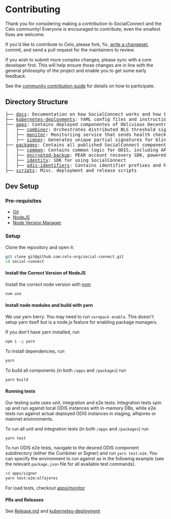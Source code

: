 # Contributing

Thank you for considering making a contribution to SocialConnect and the Celo community!
Everyone is encouraged to contribute, even the smallest fixes are welcome.

If you'd like to contribute to Celo, please fork, fix, [write a changeset](../RELEASE.md), commit, and send a pull request for the maintainers to review.

If you wish to submit more complex changes, please sync with a core developer first.
This will help ensure those changes are in line with the general philosophy of the project
and enable you to get some early feedback.

See the [community contribution guide](https://docs.celo.org/community/contributing) for details on how to participate.

## Directory Structure

<pre>
├── <a href="./docs">docs</a>: Documentation on how SocialConnect works and how to use it
├── <a href="./kubernetes-deployments">kubernetes-deployments</a>: YAML config files and instructions for ODIS deployment
├── <a href="./apps">apps</a>: Contains deployed componentes of Oblivious Decentralized Identifier Service (ODIS) for SocialConnect
│   ├── <a href="./apps/combiner">combiner</a>: Orchestrates distributed BLS threshold signing with the set of ODIS signers - requests and combines partial signatures
│   ├── <a href="./apps/monitor">monitor</a>: Monitoriing service that sends health checks to deployed ODIS instances. Also contains code for load testing
│   ├── <a href="./apps/signer">signer</a>: Generates unique partial signatures for blinded messages
├── <a href="./packages">packages</a>: Contains all published SocialConnect components
│   ├── <a href="./packages/common">common</a>: Contains common logic for ODIS, including API schemas
│   ├── <a href="./packages/encrypted-backup">encrypted-backup</a>: PEAR account recovery SDK, powered by ODIS
│   ├── <a href="./packages/identity">identity</a>: SDK for using SocialConnect
│   ├── <a href="./packages/odis-identifiers">odis-identifiers</a>: Contains identifier prefixes and hashing functions for ODIS
├── <a href="./scripts">scripts</a>: Misc. deployment and release scripts
</pre>

## Dev Setup

### Pre-requisites

* [Git](https://git-scm.com/downloads)
* [NodeJS](https://nodejs.org/en/download/)
* [Node Version Manager](https://github.com/nvm-sh/nvm)

### Setup

Clone the repository and open it:

```bash
git clone git@github.com:celo-org/social-connect.git
cd social-connect
```

#### Install the Correct Version of NodeJS

Install the correct node version with [nvm](https://github.com/nvm-sh/nvm)

```bash
nvm use
```

#### Install node modules and build with yarn

We use yarn berry. You may need to run `corepack enable`. This doesn't setup yarn itself but is a node.js feature for enabling package managers.

If you don't have yarn installed, run

```bash
npm i -g yarn
```

To install dependencies, run

```bash
yarn
```

To build all components (in both `/apps` and `/packages`) run

```bash
yarn build
```

#### Running tests

Our testing suite uses unit, integration and e2e tests. Integration tests spin up and run against local ODIS instances with in-memory DBs, while e2e tests run against actual deployed ODIS instances in staging, alfajores or mainnet environments.

To run all unit and integration tests (in both `/apps` and `/packages`) run

```bash
yarn test
```


To run ODIS e2e tests, navigate to the desired ODIS component subdirectory (either the Combiner or Signer) and run `yarn test:e2e`. You can specify the environment to run against as in the following example (see the relevant `package.json` file for all available test commands).

```bash
cd apps/signer
yarn test:e2e:alfajores
```

For load tests, checkout [apps/monitor](../apps/monitor/README.md)

#### PRs and Releases

See [Release.md](../RELEASE.md) and [kubernetes-deployment](/kubernetes-deployment)
